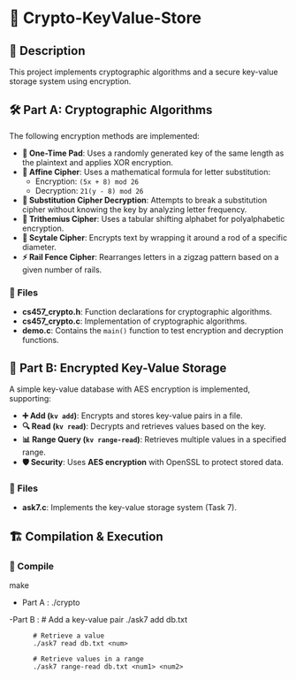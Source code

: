 # 🔐 Crypto-KeyValue-Store

## 📜 Description  
This project implements cryptographic algorithms and a secure key-value storage system using encryption.  

## 🛠️ Part A: Cryptographic Algorithms  
The following encryption methods are implemented:  

- **📝 One-Time Pad**: Uses a randomly generated key of the same length as the plaintext and applies XOR encryption.  
- **🔢 Affine Cipher**: Uses a mathematical formula for letter substitution:  
  - Encryption: `(5x + 8) mod 26`  
  - Decryption: `21(y - 8) mod 26`  
- **🔎 Substitution Cipher Decryption**: Attempts to break a substitution cipher without knowing the key by analyzing letter frequency.  
- **📜 Trithemius Cipher**: Uses a tabular shifting alphabet for polyalphabetic encryption.  
- **🔄 Scytale Cipher**: Encrypts text by wrapping it around a rod of a specific diameter.  
- **⚡ Rail Fence Cipher**: Rearranges letters in a zigzag pattern based on a given number of rails.  

### 📂 Files  
- **cs457_crypto.h**: Function declarations for cryptographic algorithms.  
- **cs457_crypto.c**: Implementation of cryptographic algorithms.  
- **demo.c**: Contains the `main()` function to test encryption and decryption functions.  

## 🔑 Part B: Encrypted Key-Value Storage  
A simple key-value database with AES encryption is implemented, supporting:  
- **➕ Add (`kv add`)**: Encrypts and stores key-value pairs in a file.  
- **🔍 Read (`kv read`)**: Decrypts and retrieves values based on the key.  
- **📊 Range Query (`kv range-read`)**: Retrieves multiple values in a specified range.  
- **🛡️ Security**: Uses **AES encryption** with OpenSSL to protect stored data.  

### 📂 Files  
- **ask7.c**: Implements the key-value storage system (Task 7).  

## 🏗️ Compilation & Execution  

### 🔧 Compile  
make
- Part A : ./crypto

-Part B : # Add a key-value pair
          ./ask7 add db.txt <num1> <num2>  

          # Retrieve a value
          ./ask7 read db.txt <num>  

          # Retrieve values in a range
          ./ask7 range-read db.txt <num1> <num2>

